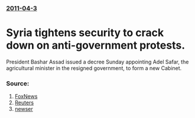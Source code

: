 ### [2011-04-3](/news/2011/04/3/index.md)

# Syria tightens security to crack down on anti-government protests. 

President Bashar Assad issued a decree Sunday appointing Adel Safar, the agricultural minister in the resigned government, to form a new Cabinet. 


### Source:

1. [FoxNews](http://www.foxnews.com/world/2011/04/03/syria-tightens-security-quell-anti-government-protests/)
2. [Reuters](http://www.reuters.com/article/2011/04/04/us-syria-usa-warning-idUSTRE73307720110404?feedType=RSS&feedName=topNews)
3. [newser](http://www.newser.com/story/115505/syrian-president-bashar-assad-taps-adel-safar-as-prime-minister-will-form-new-government.html)
